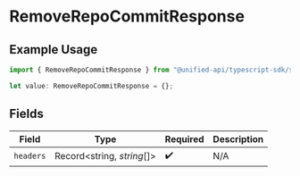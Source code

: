 # RemoveRepoCommitResponse

## Example Usage

```typescript
import { RemoveRepoCommitResponse } from "@unified-api/typescript-sdk/sdk/models/operations";

let value: RemoveRepoCommitResponse = {};
```

## Fields

| Field                      | Type                       | Required                   | Description                |
| -------------------------- | -------------------------- | -------------------------- | -------------------------- |
| `headers`                  | Record<string, *string*[]> | :heavy_check_mark:         | N/A                        |